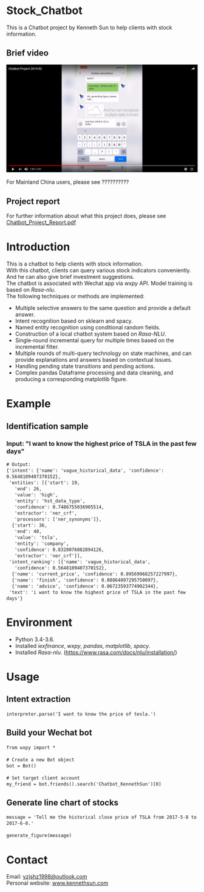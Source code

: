 # Stock_Chatbot
This is a Chatbot project by Kenneth Sun to help clients with stock information.

## Brief video

[![Everything Is AWESOME](video_preview.png)](https://youtu.be/beoH2ikcXqk "Everything is AWESOME")

For Mainland China users, please see ??????????
## Project report
For further information about what this project does, please see
[Chatbot_Project_Report.pdf](Chatbot_Project_Report.pdf)
# Introduction

This is a chatbot to help clients with stock information.   
With this chatbot, clients can query various stock indicators conveniently. And he can also give brief investment suggestions.  
The chatbot is associated with Wechat app via _wxpy_ API. Model training is based on  _Rasa-nlu_.   
The following techniques or methods are implemented:
- Multiple selective answers to the same question and provide a default answer.
- Intent recognition based on sklearn and spacy.
- Named entity recognition using conditional random fields.
- Construction of a local chatbot system based on _Rasa-NLU_.
- Single-round incremental query for multiple times based on the incremental filter.
- Multiple rounds of multi-query technology on state machines, and can provide explanations and answers based on contextual issues.
- Handling pending state transitions and pending actions.
- Complex pandas Dataframe processing and data cleaning, and producing a corresponding matplotlib figure.

# Example

## Identification sample

### Input: "I want to know the highest price of TSLA in the past few days"
```
# Output:
{'intent': {'name': 'vague_historical_data', 'confidence': 0.5648109407370152},
 'entities': [{'start': 19,
   'end': 26,
   'value': 'high',
   'entity': 'hst_data_type',
   'confidence': 0.7486755036905514,
   'extractor': 'ner_crf',
   'processors': ['ner_synonyms']},
  {'start': 36,
   'end': 40,
   'value': 'tsla',
   'entity': 'company',
   'confidence': 0.8320076082894126,
   'extractor': 'ner_crf'}],
 'intent_ranking': [{'name': 'vague_historical_data',
   'confidence': 0.5648109407370152},
  {'name': 'current_price', 'confidence': 0.09569968257227997},
  {'name': 'finish', 'confidence': 0.08864097295750097},
  {'name': 'advice', 'confidence': 0.06723593774902344},
 'text': 'i want to know the highest price of TSLA in the past few days'}
```
# Environment

- Python 3.4-3.6.
- Installed _iexfinance_, _wxpy_, _pandas_, _matplotlib_, _spacy_.
- Installed _Rasa-nlu_. (https://www.rasa.com/docs/nlu/installation/)

# Usage

## Intent extraction

```
interpreter.parse('I want to know the price of tesla.')
```
## Build your Wechat bot
```
from wxpy import *

# Create a new Bot object
bot = Bot()

# Set target client account
my_friend = bot.friends().search('Chatbot_KennethSun')[0]
```

## Generate line chart of stocks
```
message = 'Tell me the historical close price of TSLA from 2017-5-8 to 2017-6-8.'

generate_figure(message)
```

# Contact

Email: yzjshz1998@outlook.com  
Personal website: www.kennethsun.com
